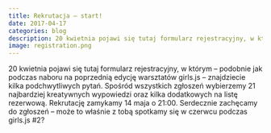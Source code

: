 ```yaml
---
title: Rekrutacja – start!
date: 2017-04-17
categories: blog
description: 20 kwietnia pojawi się tutaj formularz rejestracyjny, w którym – podobnie jak podczas naboru na poprzednią edycję warsztatów girls.js – znajdziecie kilka podchwytliwych pytań.
image: registration.png
---
```


20 kwietnia pojawi się tutaj formularz rejestracyjny, w którym – podobnie jak podczas naboru na poprzednią edycję warsztatów girls.js – znajdziecie kilka podchwytliwych pytań. Spośród wszystkich zgłoszeń wybierzemy 21 najbardziej kreatywnych wypowiedzi oraz kilka dodatkowych na listę rezerwową. Rekrutację zamykamy 14 maja o 21:00. Serdecznie zachęcamy do zgłoszeń – może to właśnie z tobą spotkamy się w czerwcu podczas girls.js #2?
